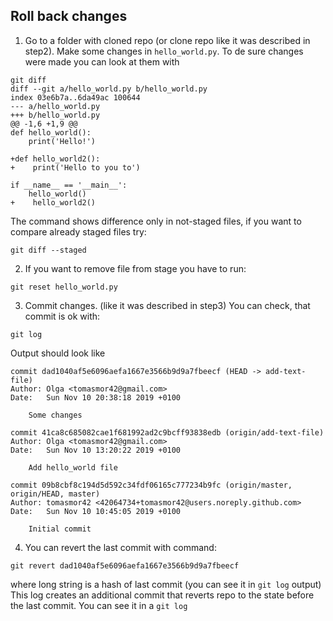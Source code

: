 ## Roll back changes

1. Go to a folder with cloned repo (or clone repo like it was described in step2). Make some changes in `hello_world.py`.
To de sure changes were made you can look at them with
```
git diff
diff --git a/hello_world.py b/hello_world.py
index 03e6b7a..6da49ac 100644
--- a/hello_world.py
+++ b/hello_world.py
@@ -1,6 +1,9 @@
def hello_world():
    print('Hello!')

+def hello_world2():
+    print('Hello to you to')

if __name__ == '__main__':
    hello_world()
+    hello_world2()
```
The command shows difference only in not-staged files, if you want to compare already staged files try:
```
git diff --staged
```
2. If you want to remove file from stage you have to run:
```
git reset hello_world.py
```
3. Commit changes. (like it was described in step3)
You can check, that commit is ok with:
```
git log
```
Output should look like
```
commit dad1040af5e6096aefa1667e3566b9d9a7fbeecf (HEAD -> add-text-file)
Author: Olga <tomasmor42@gmail.com>
Date:   Sun Nov 10 20:38:18 2019 +0100

    Some changes

commit 41ca8c685082cae1f681992ad2c9bcff93838edb (origin/add-text-file)
Author: Olga <tomasmor42@gmail.com>
Date:   Sun Nov 10 13:20:22 2019 +0100

    Add hello_world file

commit 09b8cbf8c194d5d592c34fdf06165c777234b9fc (origin/master, origin/HEAD, master)
Author: tomasmor42 <42064734+tomasmor42@users.noreply.github.com>
Date:   Sun Nov 10 10:45:05 2019 +0100

    Initial commit
```
4. You can revert the last commit with command:
```
git revert dad1040af5e6096aefa1667e3566b9d9a7fbeecf
```
where long string is a hash of last commit (you can see it in `git log` output)
This log creates an additional commit that reverts repo to the state before the last commit. You can see it in a `git log`
